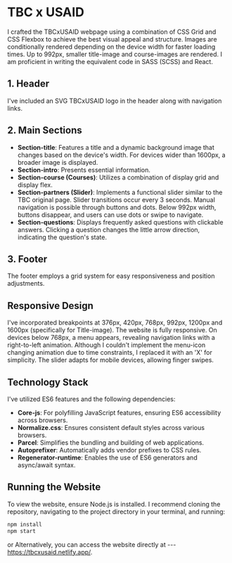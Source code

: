# TBC x USAID

I crafted the TBCxUSAID webpage using a combination of CSS Grid and CSS Flexbox to achieve the best visual appeal and structure. Images are conditionally rendered depending on the device width for faster loading times. Up to 992px, smaller title-image and course-images are rendered. I am proficient in writing the equivalent code in SASS (SCSS) and React.

## 1. Header

I've included an SVG TBCxUSAID logo in the header along with navigation links.

## 2. Main Sections

- **Section-title**: Features a title and a dynamic background image that changes based on the device's width. For devices wider than 1600px, a broader image is displayed.
- **Section-intro**: Presents essential information.
- **Section-course (Courses)**: Utilizes a combination of display grid and display flex.
- **Section-partners (Slider)**: Implements a functional slider similar to the TBC original page. Slider transitions occur every 3 seconds. Manual navigation is possible through buttons and dots. Below 992px width, buttons disappear, and users can use dots or swipe to navigate.
- **Section-questions**: Displays frequently asked questions with clickable answers. Clicking a question changes the little arrow direction, indicating the question's state.

## 3. Footer

The footer employs a grid system for easy responsiveness and position adjustments.

## Responsive Design

I've incorporated breakpoints at 376px, 420px, 768px, 992px, 1200px and 1600px (specifically for Title-image). The website is fully responsive. On devices below 768px, a menu appears, revealing navigation links with a right-to-left animation. Although I couldn't implement the menu-icon changing animation due to time constraints, I replaced it with an 'X' for simplicity. The slider adapts for mobile devices, allowing finger swipes.

## Technology Stack

I've utilized ES6 features and the following dependencies:

- **Core-js**: For polyfilling JavaScript features, ensuring ES6 accessibility across browsers.
- **Normalize.css**: Ensures consistent default styles across various browsers.
- **Parcel**: Simplifies the bundling and building of web applications.
- **Autoprefixer**: Automatically adds vendor prefixes to CSS rules.
- **Regenerator-runtime**: Enables the use of ES6 generators and async/await syntax.

## Running the Website

To view the website, ensure Node.js is installed. I recommend cloning the repository, navigating to the project directory in your terminal, and running:

```bash
npm install
npm start
```

or Alternatively, you can access the website directly at --- https://tbcxusaid.netlify.app/.
